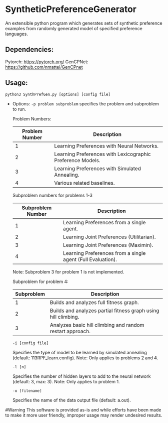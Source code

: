 # SyntheticPreferenceGenerator
An extensible python program which generates sets of synthetic preference examples from randomly generated model of specified preference languages.


## Dependencies:

  Pytorch: https://pytorch.org/
  GenCPNet: https://github.com/nmattei/GenCPnet


## Usage:

  `python3 SynthPrefGen.py [options] [config file]`

- Options:
  `-p problem subproblem` specifies the problem and subproblem to run.

  Problem Numbers:

  |Problem Number| Description |
  |--------------|-------------|
  | 1            | Learning Preferences with Neural Networks.|
  | 2            | Learning Preferences with Lexicographic Preference Models.|
  | 3            | Learning Preferences with Simulated Annealing.|
  | 4            | Various related baselines.|

  Subproblem numbers for problems 1-3

  |Subproblem Number| Description |
  |--------------|-------------|
  | 1               | Learning Preferences from a single agent. |
  | 2               | Learning Joint Preferences (Utilitarian).|
  | 3               | Learning Joint Preferences (Maximin).|
  | 4               | Learning Preferences from a single agent (Full Evaluation).|

  Note: Subproblem 3 for problem 1 is not implemented.

  Subproblem for problem 4:

  | Subproblem | Description |
  |--------------|-------------|
  | 1          | Builds and analyzes full fitness graph.|
  | 2          | Builds and analyzes partial fitness graph using hill climbing.|
  | 3          | Analyzes basic hill climbing and random restart approach. |

  `-i [config file]`

  Specifies the type of model to be learned by simulated annealing (default: 113RPF_learn.config).
  Note: Only applies to problems 2 and 4.

  `-l [n]`

  Specifies the number of hidden layers to add to the neural network (default: 3, max: 3).
  Note: Only applies to problem 1.

  `-o [filename]`

  Specifies the name of the data output file (default: a.out).


#Warning
  This software is provided as-is and while efforts have been made to make it more
  user friendly, improper usage may render undesired results.
